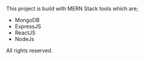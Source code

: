This project is build with MERN Stack tools which are;
- MongoDB
- ExpressJS
- ReactJS
- NodeJs

All rights reserved.